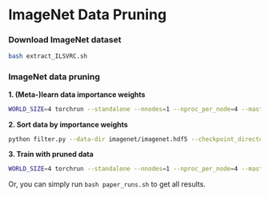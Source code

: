 # ImageNet Data Pruning

### Download ImageNet dataset
```bash
bash extract_ILSVRC.sh
```

### ImageNet data pruning
**1. (Meta-)learn data importance weights**
```bash
WORLD_SIZE=4 torchrun --standalone --nnodes=1 --nproc_per_node=4 --master_port 47769 main.py --data_dir imagenet/imagenet.hdf5 --batch_size 64 --checkpoint_directory "output_reweight/run1_resnet50" --num_workers 4 --layers 50 --strategy "distributed" --weight_decay 1e-4 --nesterov
```

**2. Sort data by importance weights**
```bash
python filter.py --data-dir imagenet/imagenet.hdf5 --checkpoint_directory "output_reweight/run1_resnet50" --layers 50 --batch_size 512 --desc "130_150k" > logs/filter_run1_resnet50_130_150k.out
```

**3. Train with pruned data**
```bash
WORLD_SIZE=4 torchrun --standalone --nnodes=1 --nproc_per_node=4 --master_port 47769 main.py --data_dir imagenet/imagenet.hdf5 --batch_size 64 --checkpoint_directory "output_prune/resnet50_64_4_120_nesterov_wd1e-4_wojit/prune0.9_130_150k_seed42" --num_workers 4 --layers 50 --strategy "distributed" --weight_decay 1e-4 --nesterov --baseline --seed 42 --prune --frac_data_kept 0.9 --instance_weights_dir "output_reweight/run1_resnet50/130_150k" --prune_strategy "metaweight"
```

Or, you can simply run `bash paper_runs.sh` to get all results.
